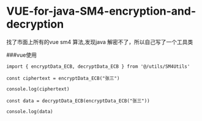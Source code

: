 # VUE-for-java-SM4-encryption-and-decryption
找了市面上所有的vue sm4 算法,发现java 解密不了，所以自己写了一个工具类

###vue使用

```
import { encryptData_ECB, decryptData_ECB } from '@/utils/SM4Utils'

const ciphertext = encryptData_ECB("张三")

console.log(ciphertext)

const data = decryptData_ECB(encryptData_ECB("张三"))

console.log(data)

```

